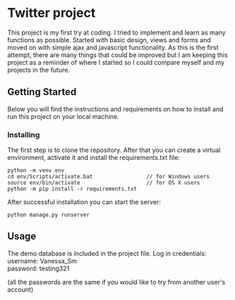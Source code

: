 # Twitter project

This project is my first try at coding. I tried to implement and learn as many functions as possible. Started with basic
design, views and forms and moved on with simple ajax and javascript functionality. As this is the first attempt, there
are many things that could be improved but I am keeping this project as a reminder of where I started so I could compare
myself and my projects in the future.

## Getting Started

Below you will find the instructions and requirements on how to install and run this project on your local machine.

### Installing

The first step is to clone the repository.
After that you can create a virtual environment, activate it and install the requirements.txt file:

```
python -m venv env
cd env/Scripts/activate.bat                 // for Windows users
source env/bin/activate                     // for OS X users
python -m pip install -r requirements.txt
```

After successful installation you can start the server:
```
python manage.py runserver
```

## Usage

The demo database is included in the project file. Log in credentials:  
username: Vanessa_Sm  
password: testing321
  
(all the passwords are the same if you would like to try from another user's account)
 